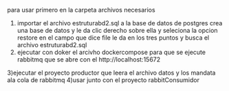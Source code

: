 para usar primero en la carpeta archivos necesarios
1) importar el archivo estruturabd2.sql a la base de datos de postgres
crea una base de datos y le da clic derecho sobre ella y seleciona la opcion restore 
en el campo que dice file le da en los tres puntos y busca el archivo estruturabd2.sql
2) ejecutar con doker el arcivho dockercompose para que se ejecute rabbitmq que se abre con el
http://localhost:15672

3)ejecutar el proyecto productor que leera el archivo datos y los mandata ala cola de rabbitmq
4)usar junto con el proyecto rabbitConsumidor
